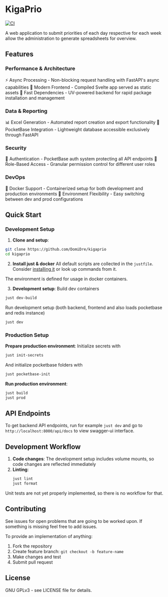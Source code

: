 # KigaPrio

[![CI](https://github.com/DomiDre/kigaprio/actions/workflows/ci.yml/badge.svg)](https://github.com/DomiDre/kigaprio/actions/workflows/ci.yml)

A web application to submit priorities of each day respective for each week allow the administration to generate spreadsheets for overview.

## Features
### Performance & Architecture

⚡ Async Processing - Non-blocking request handling with FastAPI's async capabilities
🎨 Modern Frontend - Compiled Svelte app served as static assets
🚀 Fast Dependencies - UV-powered backend for rapid package installation and management

### Data & Reporting

📊 Excel Generation - Automated report creation and export functionality
💾 PocketBase Integration - Lightweight database accessible exclusively through FastAPI

### Security

🔐 Authentication - PocketBase auth system protecting all API endpoints
👥 Role-Based Access - Granular permission control for different user roles

### DevOps

🐳 Docker Support - Containerized setup for both development and production environments
🔧 Environment Flexibility - Easy switching between dev and prod configurations

## Quick Start

### Development Setup

1. **Clone and setup**:
```bash
git clone https://github.com/DomiDre/kigaprio
cd kigaprio
```

2. **Install just & docker**
All default scripts are collected in the `justfile`. Consider [installing it](https://github.com/casey/just) or look up commands from it.

The environment is defined for usage in docker containers.

3. **Development setup**:
Build dev containers
```bash
just dev-build
```

Run development setup (both backend, frontend and also loads pocketbase and redis instance)
```bash
just dev
```

### Production Setup

**Prepare production environment**:
Initialize secrets with
```bash
just init-secrets
```

And initialize pocketbase folders with
```bash
just pocketbase-init
```

**Run production environment**:
```bash
just build
just prod
```

## API Endpoints

To get backend API endpoints, run for example `just dev` and go to `http://localhost:8000/api/docs`
to view swagger-ui interface.

## Development Workflow

1. **Code changes**: The development setup includes volume mounts, so code changes are reflected immediately
2. **Linting**: 
   ```bash
   just lint
   just format
   ```

Unit tests are not yet properly implemented, so there is no workflow for that.


## Contributing

See issues for open problems that are going to be worked upon. If something is missing feel free to add issues.

To provide an implementation of anything:
1. Fork the repository
2. Create feature branch: `git checkout -b feature-name`
3. Make changes and test
4. Submit pull request


## License

GNU GPLv3 - see LICENSE file for details.
